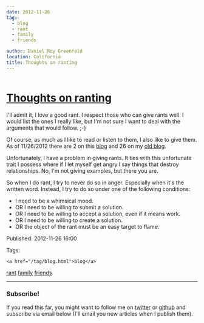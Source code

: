 ```yaml
---
date: 2012-11-26
tag: 
  - blog
  - rant
  - family
  - friends

author: Daniel Roy Greenfeld
location: California
title: Thoughts on ranting
---
```

<div class="twelve wide column">

<h1 class="ui block header">
<div class="content">
<a href="/thoughts-on-ranting.html">Thoughts on ranting</a>
</div>
</h1>
<p>I'll admit it, I love a good rant. I respect those who can give rants
well. I would list the ones I really like, but I'm not sure I want to
deal with the arguments that would follow. ;-)</p>
<p>Of course, as much as I like to read or listen to them, I also like to
give them. As of 11/26/2012 there are 2 on this
<a href="https://pydanny.com/tag/rant.html" target="_blank">blog</a> and 26 on my <a href="https://pydanny.blogspot.com/search/label/rant" target="_blank">old
blog</a>.</p>
<p>Unfortunately, I have a problem in giving rants. It ties with this
unfortunate trait I possess where if I let myself get angry I say things
that destroy relationships. No, I'm not giving examples, but there you
are.</p>
<p>So when I do rant, I try to never do so in anger. Especially when it's
the written word. Instead, I try to do so under one of the following
conditions:</p>
<ul>
<li>I need to be a whimsical mood.</li>
<li>OR I need to be willing to submit a solution.</li>
<li>OR I need to be willing to accept a solution, even if it means work.</li>
<li>OR I need to be willing to create a solution.</li>
<li>OR the object of the rant must be an easy target to flame.</li>
</ul>
<p>Published: 2012-11-26 16:00</p>
<p>Tags:
  
    <a href="/tag/blog.html">blog</a>
<a href="/tag/rant.html">rant</a>
<a href="/tag/family.html">family</a>
<a href="/tag/friends.html">friends</a>
</p>
<hr/>
<h3 class="ui header">Subscribe!</h3>
<p>If you read this far, you might want to follow me on <a href="https://twitter.com/pydanny">twitter</a> or <a href="https://github.com/pydanny">github</a> and subscribe via email below (I'll email you new articles when I publish them).</p>
<!-- Begin MailChimp Signup Form -->
</div>